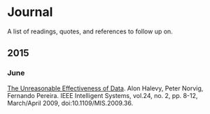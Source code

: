 # Journal

A list of readings, quotes, and references to follow up on.

## 2015
### June

[The Unreasonable Effectiveness of Data](http://static.googleusercontent.com/media/research.google.com/en//pubs/archive/35179.pdf). Alon Halevy, Peter Norvig, Fernando Pereira. IEEE Intelligent Systems, vol.24, no. 2, pp. 8-12, March/April 2009, doi:10.1109/MIS.2009.36.
> 
 
